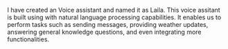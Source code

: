 I have created an Voice assistant and named it as Laila. This voice assitant is built using with natural language processing capabilities. It enables us to perform tasks such as sending messages, providing weather updates, answering general knowledge questions, and even integrating more functionalities.

